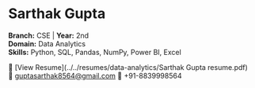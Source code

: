 # Sarthak Gupta

**Branch:** CSE | **Year:** 2nd  
**Domain:** Data Analytics  
**Skills:** Python, SQL, Pandas, NumPy, Power BI, Excel 

📄 [View Resume](../../resumes/data-analytics/Sarthak Gupta resume.pdf)  
📧 guptasarthak8564@gmail.com 
📱 +91-8839998564

